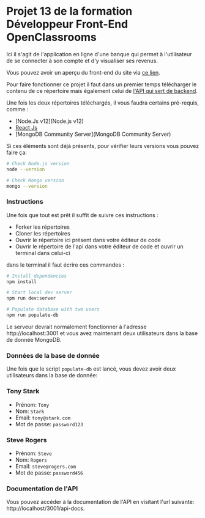 # Projet 13 de la formation Développeur Front-End OpenClassrooms

Ici il s'agit de l'application en ligne d'une banque qui permet à l'utilisateur de se connecter à son compte et d'y visualiser ses revenus. 

Vous pouvez avoir un aperçu du front-end du site via [ce lien](https://df-13-argentbank.netlify.app/).

Pour faire fonctionner ce projet il faut dans un premier temps télécharger le contenu de ce répertoire mais également celui de [l'API qui sert de backend](https://github.com/Dylan-Fruit/Project-10-Bank-API). 

Une fois les deux répertoires téléchargés, il vous faudra certains pré-requis, comme : 

- [Node.Js v12](Node.js v12)
- [React Js](https://fr.reactjs.org)
- [MongoDB Community Server](MongoDB Community Server)

Si ces éléments sont déjà présents, pour vérifier leurs versions vous pouvez faire ça: 


```bash
# Check Node.js version
node --version

# Check Mongo version
mongo --version
```

### Instructions

Une fois que tout est prêt il suffit de suivre ces instructions : 

- Forker les répertoires
- Cloner les répertoires 
- Ouvrir le répertoire ici présent dans votre éditeur de code 
- Ouvrir le répertoire de l'api dans votre éditeur de code et ouvrir un terminal dans celui-ci 

dans le terminal il faut écrire ces commandes : 

```bash
# Install dependencies
npm install

# Start local dev server
npm run dev:server

# Populate database with two users
npm run populate-db
```

Le serveur devrait normalement fonctionner à l'adresse http://localhost:3001 et vous avez maintenant deux utilisateurs dans la base de donnée MongoDB.

### Données de la base de donnée

Une fois que le script `populate-db` est lancé, vous devez avoir deux utilisateurs dans la base de donnée: 

### Tony Stark

- Prénom: `Tony`
- Nom: `Stark`
- Email: `tony@stark.com`
- Mot de passe: `password123`

### Steve Rogers

- Prénom: `Steve`
- Nom: `Rogers`
- Email: `steve@rogers.com`
- Mot de passe: `password456`


### Documentation de l'API 

Vous pouvez accéder à la documentation de l'API en visitant l'url suivante: http://localhost/3001/api-docs.
